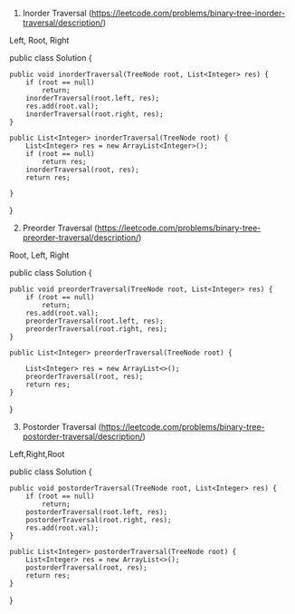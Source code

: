 1. Inorder Traversal (https://leetcode.com/problems/binary-tree-inorder-traversal/description/)

Left, Root, Right

public class Solution {
	
	public void inorderTraversal(TreeNode root, List<Integer> res) {
		if (root == null)
			return;
		inorderTraversal(root.left, res);
		res.add(root.val);
		inorderTraversal(root.right, res);
	}

	public List<Integer> inorderTraversal(TreeNode root) {
		List<Integer> res = new ArrayList<Integer>();
		if (root == null)
			return res;
		inorderTraversal(root, res);
		return res;

	}
}


2. Preorder Traversal (https://leetcode.com/problems/binary-tree-preorder-traversal/description/)

Root, Left, Right

public class Solution {
	
	public void preorderTraversal(TreeNode root, List<Integer> res) {
		if (root == null)
			return;
		res.add(root.val);
		preorderTraversal(root.left, res);
		preorderTraversal(root.right, res);
	}

	public List<Integer> preorderTraversal(TreeNode root) {

		List<Integer> res = new ArrayList<>();
		preorderTraversal(root, res);
		return res;
	}
}


3. Postorder Traversal (https://leetcode.com/problems/binary-tree-postorder-traversal/description/)

Left,Right,Root

public class Solution {
	
	public void postorderTraversal(TreeNode root, List<Integer> res) {
		if (root == null)
			return;
		postorderTraversal(root.left, res);
		postorderTraversal(root.right, res);
		res.add(root.val);
	}

	public List<Integer> postorderTraversal(TreeNode root) {
		List<Integer> res = new ArrayList<>();
		postorderTraversal(root, res);
		return res;
	}
}
